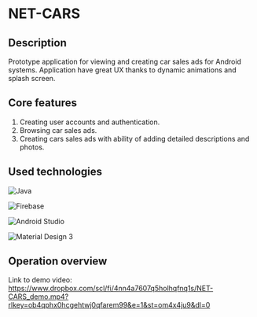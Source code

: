# NET-CARS
## Description
Prototype application for viewing and creating car sales ads for Android systems. Application have great UX thanks to dynamic animations and splash screen.

## Core features
1. Creating user accounts and authentication.
2. Browsing car sales ads.
3. Creating cars sales ads with ability of adding detailed descriptions and photos.

## Used technologies
![Java](https://img.shields.io/badge/Java-ED8B00?style=for-the-badge&logo=openjdk&logoColor=white)

![Firebase](https://img.shields.io/badge/firebase-ffca28?style=for-the-badge&logo=firebase&logoColor=white)

![Android Studio](https://img.shields.io/badge/Android%20Studio-3DDC84?style=for-the-badge&logo=android-studio&logoColor=white)

![Material Design 3](https://img.shields.io/badge/Material%20Design%203-757575?style=for-the-badge&logo=materialdesign&logoColor=white)

## Operation overview
Link to demo video: https://www.dropbox.com/scl/fi/4nn4a7607q5holhqfnq1s/NET-CARS_demo.mp4?rlkey=ob4qphx0hcgehtwj0qfarem99&e=1&st=om4x4ju9&dl=0


